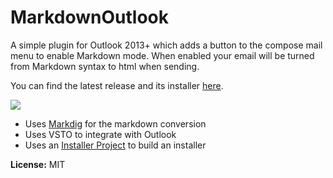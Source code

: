 # MarkdownOutlook

A simple plugin for Outlook 2013+ which adds a button to the compose mail menu to enable Markdown mode. When enabled your email will be turned from Markdown syntax to html when sending.

You can find the latest release and its installer [here](https://github.com/mmanela/MarkdownOutlook/releases/).

![](http://matthewmanela.com/images/markdownoutlook3.png)

* Uses [Markdig](https://github.com/xoofx/markdig) for the markdown conversion
* Uses VSTO to integrate with Outlook
* Uses an [Installer Project](http://visualstudiogallery.msdn.microsoft.com/9abe329c-9bba-44a1-be59-0fbf6151054d) to build an installer


__License:__ MIT
